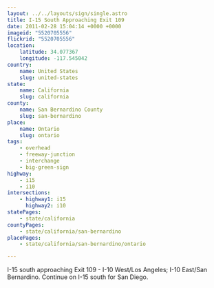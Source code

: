 ```yaml
---
layout: ../../layouts/sign/single.astro
title: I-15 South Approaching Exit 109
date: 2011-02-28 15:04:14 +0000 +0000
imageid: "5520705556"
flickrid: "5520705556"
location:
    latitude: 34.077367
    longitude: -117.545042
country:
    name: United States
    slug: united-states
state:
    name: California
    slug: california
county:
    name: San Bernardino County
    slug: san-bernardino
place:
    name: Ontario
    slug: ontario
tags:
    - overhead
    - freeway-junction
    - interchange
    - big-green-sign
highway:
    - i15
    - i10
intersections:
    - highway1: i15
      highway2: i10
statePages:
    - state/california
countyPages:
    - state/california/san-bernardino
placePages:
    - state/california/san-bernardino/ontario

---
```

I-15 south approaching Exit 109 - I-10 West/Los Angeles; I-10 East/San Bernardino.  Continue on I-15 south for San Diego.